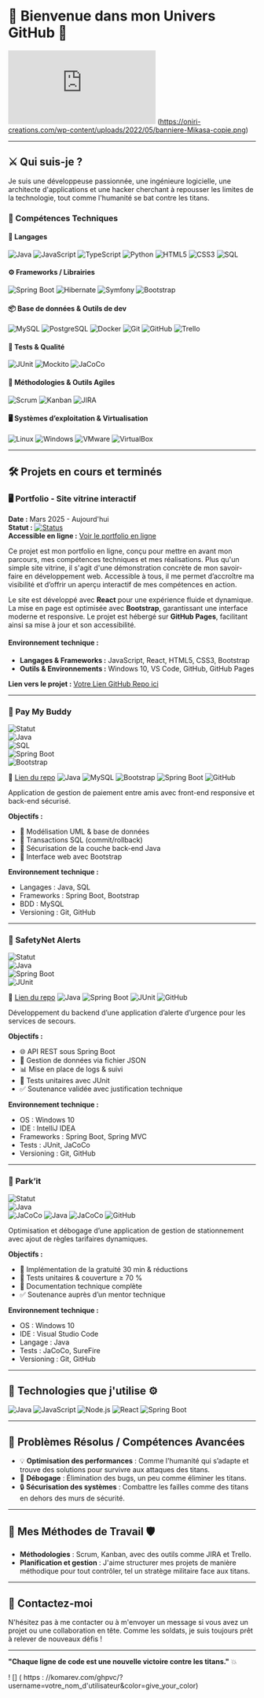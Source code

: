 # 👾 **Bienvenue dans mon Univers GitHub** 👾

![Shingeki no Kyojin](https://www.gamekult.com/jeux/a-o-t-wings-of-freedom-3050521287/test.html)
(https://oniri-creations.com/wp-content/uploads/2022/05/banniere-Mikasa-copie.png) <!-- Remplacer par une image d'ambiance sombre liée à l'attaque des titans -->

---

## ⚔️ **Qui suis-je ?**

Je suis une développeuse passionnée, une ingénieure logicielle, une architecte d'applications et une hacker cherchant à repousser les limites de la technologie, tout comme l'humanité se bat contre les titans. 

### 🧠 Compétences Techniques

#### 🔷 Langages
![Java](https://img.shields.io/badge/Java-%23ED8B00?style=for-the-badge&logo=openjdk&logoColor=white)
![JavaScript](https://img.shields.io/badge/JavaScript-%23F7DF1E?style=for-the-badge&logo=javascript&logoColor=black)
![TypeScript](https://img.shields.io/badge/TypeScript-3178C6?style=for-the-badge&logo=typescript&logoColor=white)
![Python](https://img.shields.io/badge/Python-3776AB?style=for-the-badge&logo=python&logoColor=white)
![HTML5](https://img.shields.io/badge/HTML5-%23E34F26?style=for-the-badge&logo=html5&logoColor=white)
![CSS3](https://img.shields.io/badge/CSS3-%231572B6?style=for-the-badge&logo=css3&logoColor=white)
![SQL](https://img.shields.io/badge/SQL-%23007396?style=for-the-badge&logo=postgresql&logoColor=white)

#### ⚙️ Frameworks / Librairies
![Spring Boot](https://img.shields.io/badge/Spring_Boot-%236DB33F?style=for-the-badge&logo=spring-boot&logoColor=white)
![Hibernate](https://img.shields.io/badge/Hibernate-%234D4D4D?style=for-the-badge&logo=hibernate&logoColor=white)
![Symfony](https://img.shields.io/badge/Symfony-%23000000?style=for-the-badge&logo=symfony&logoColor=white)
![Bootstrap](https://img.shields.io/badge/Bootstrap-%237952B3?style=for-the-badge&logo=bootstrap&logoColor=white)

#### 📦 Base de données & Outils de dev
![MySQL](https://img.shields.io/badge/MySQL-%2300f?style=for-the-badge&logo=mysql&logoColor=white)
![PostgreSQL](https://img.shields.io/badge/PostgreSQL-%23316192?style=for-the-badge&logo=postgresql&logoColor=white)
![Docker](https://img.shields.io/badge/Docker-%230db7ed?style=for-the-badge&logo=docker&logoColor=white)
![Git](https://img.shields.io/badge/Git-%23F05033?style=for-the-badge&logo=git&logoColor=white)
![GitHub](https://img.shields.io/badge/GitHub-%23181717?style=for-the-badge&logo=github&logoColor=white)
![Trello](https://img.shields.io/badge/Trello-%23026AA7?style=for-the-badge&logo=trello&logoColor=white)

#### 🧪 Tests & Qualité
![JUnit](https://img.shields.io/badge/JUnit-%2325A162?style=for-the-badge&logo=java&logoColor=white)
![Mockito](https://img.shields.io/badge/Mockito-%230097A7?style=for-the-badge&logo=testing-library&logoColor=white)
![JaCoCo](https://img.shields.io/badge/JaCoCo-%23B5121B?style=for-the-badge&logo=codecov&logoColor=white)

#### 🔧 Méthodologies & Outils Agiles
![Scrum](https://img.shields.io/badge/Scrum-%230083C1?style=for-the-badge&logo=scrumalliance&logoColor=white)
![Kanban](https://img.shields.io/badge/Kanban-%23DD0031?style=for-the-badge&logo=kanban&logoColor=white)
![JIRA](https://img.shields.io/badge/JIRA-%230A0FFF?style=for-the-badge&logo=jira&logoColor=white)

#### 🖥️ Systèmes d’exploitation & Virtualisation
![Linux](https://img.shields.io/badge/Linux-%23FCC624?style=for-the-badge&logo=linux&logoColor=black)
![Windows](https://img.shields.io/badge/Windows-%230078D6?style=for-the-badge&logo=windows&logoColor=white)
![VMware](https://img.shields.io/badge/VMware-%23007EC6?style=for-the-badge&logo=vmware&logoColor=white)
![VirtualBox](https://img.shields.io/badge/VirtualBox-%2300bfff?style=for-the-badge&logo=virtualbox&logoColor=white)


---

## 🛠️ **Projets en cours et terminés**

### 🖥️ Portfolio - Site vitrine interactif

**Date :** Mars 2025 - Aujourd'hui  
**Statut :** [![Status](https://img.shields.io/badge/Status-In%20Progress-yellow)](https://github.com/)  
**Accessible en ligne :** [Voir le portfolio en ligne](https://ton-lien.github.io)

Ce projet est mon portfolio en ligne, conçu pour mettre en avant mon parcours, mes compétences techniques et mes réalisations. Plus qu'un simple site vitrine, il s'agit d'une démonstration concrète de mon savoir-faire en développement web. Accessible à tous, il me permet d’accroître ma visibilité et d’offrir un aperçu interactif de mes compétences en action.

Le site est développé avec **React** pour une expérience fluide et dynamique. La mise en page est optimisée avec **Bootstrap**, garantissant une interface moderne et responsive. Le projet est hébergé sur **GitHub Pages**, facilitant ainsi sa mise à jour et son accessibilité.

#### Environnement technique :
- **Langages & Frameworks :** JavaScript, React, HTML5, CSS3, Bootstrap  
- **Outils & Environnements :** Windows 10, VS Code, GitHub, GitHub Pages

**Lien vers le projet :** [Votre Lien GitHub Repo ici](https://github.com/)  

---

### 💸 Pay My Buddy  
![Statut](https://img.shields.io/badge/Statut-En%20pause-lightgrey?style=flat-square)  
![Java](https://img.shields.io/badge/Java-ED8B00?style=flat-square&logo=openjdk&logoColor=white)  
![SQL](https://img.shields.io/badge/SQL-4479A1?style=flat-square&logo=mysql&logoColor=white)  
![Spring Boot](https://img.shields.io/badge/Spring%20Boot-6DB33F?style=flat-square&logo=spring-boot&logoColor=white)  
![Bootstrap](https://img.shields.io/badge/Bootstrap-563D7C?style=flat-square&logo=bootstrap&logoColor=white)

🔗 [Lien du repo](https://github.com/tonpseudo/PAY-MY-BUDDY)
![Java](https://img.shields.io/badge/Java-ED8B00?style=flat-square)
![MySQL](https://img.shields.io/badge/MySQL-4479A1?style=flat-square&logo=mysql&logoColor=white)
![Bootstrap](https://img.shields.io/badge/Bootstrap-7952B3?style=flat-square&logo=bootstrap&logoColor=white)
![Spring Boot](https://img.shields.io/badge/Spring%20Boot-6DB33F?style=flat-square&logo=spring-boot&logoColor=white)
![GitHub](https://img.shields.io/badge/GitHub-181717?style=flat-square&logo=github)

Application de gestion de paiement entre amis avec front-end responsive et back-end sécurisé.

**Objectifs :**
- 🧱 Modélisation UML & base de données
- 💾 Transactions SQL (commit/rollback)
- 🔐 Sécurisation de la couche back-end Java
- 🎨 Interface web avec Bootstrap

**Environnement technique :**
- Langages : Java, SQL  
- Frameworks : Spring Boot, Bootstrap  
- BDD : MySQL  
- Versioning : Git, GitHub

---

### 🚨 SafetyNet Alerts  
![Statut](https://img.shields.io/badge/Statut-Terminé-brightgreen?style=flat-square)  
![Java](https://img.shields.io/badge/Java-ED8B00?style=flat-square&logo=openjdk&logoColor=white)  
![Spring Boot](https://img.shields.io/badge/Spring%20Boot-6DB33F?style=flat-square&logo=spring-boot&logoColor=white)  
![JUnit](https://img.shields.io/badge/Tests-JUnit-red?style=flat-square)

🔗 [Lien du repo](https://github.com/tonpseudo/SAFETYNET-ALERTS)
![Java](https://img.shields.io/badge/Java-ED8B00?style=flat-square&logo=openjdk)
![Spring Boot](https://img.shields.io/badge/Spring%20Boot-6DB33F?style=flat-square&logo=spring-boot&logoColor=white)
![JUnit](https://img.shields.io/badge/JUnit-25A162?style=flat-square)
![GitHub](https://img.shields.io/badge/GitHub-181717?style=flat-square&logo=github)

Développement du backend d’une application d’alerte d’urgence pour les services de secours.

**Objectifs :**
- 🌐 API REST sous Spring Boot
- 📁 Gestion de données via fichier JSON
- 📊 Mise en place de logs & suivi
- 🧪 Tests unitaires avec JUnit
- ✅ Soutenance validée avec justification technique

**Environnement technique :**
- OS : Windows 10  
- IDE : IntelliJ IDEA  
- Frameworks : Spring Boot, Spring MVC  
- Tests : JUnit, JaCoCo  
- Versioning : Git, GitHub

---

### 🚗 Park’it  
![Statut](https://img.shields.io/badge/Statut-Terminé-brightgreen?style=flat-square)  
![Java](https://img.shields.io/badge/Java-ED8B00?style=flat-square&logo=openjdk&logoColor=white)  
![JaCoCo](https://img.shields.io/badge/Tests-JaCoCo-yellow?style=flat-square)
![Java](https://img.shields.io/badge/Java-ED8B00?style=flat-square&logo=openjdk&logoColor=white)
![JaCoCo](https://img.shields.io/badge/JaCoCo-C21325?style=flat-square)
![GitHub](https://img.shields.io/badge/GitHub-181717?style=flat-square&logo=github)

Optimisation et débogage d’une application de gestion de stationnement avec ajout de règles tarifaires dynamiques.

**Objectifs :**
- 🧠 Implémentation de la gratuité 30 min & réductions
- 🧪 Tests unitaires & couverture ≥ 70 %
- 📄 Documentation technique complète
- ✅ Soutenance auprès d’un mentor technique

**Environnement technique :**
- OS : Windows 10  
- IDE : Visual Studio Code  
- Langage : Java  
- Tests : JaCoCo, SureFire  
- Versioning : Git, GitHub

---

## 🔨 **Technologies que j'utilise** ⚙️

![Java](https://img.shields.io/badge/Java-%23FFB900?style=flat&logo=java&logoColor=white)
![JavaScript](https://img.shields.io/badge/JavaScript-%23F7DF1E?style=flat&logo=javascript&logoColor=white)
![Node.js](https://img.shields.io/badge/Node.js-339933?style=flat&logo=node.js&logoColor=white)
![React](https://img.shields.io/badge/React-%2361DAFB?style=flat&logo=react&logoColor=white)
![Spring Boot](https://img.shields.io/badge/Spring%20Boot-%236DB33F?style=flat&logo=spring&logoColor=white)

---

## 🧩 **Problèmes Résolus / Compétences Avancées**

- 💡 **Optimisation des performances** : Comme l'humanité qui s’adapte et trouve des solutions pour survivre aux attaques des titans.
- 🔧 **Débogage** : Élimination des bugs, un peu comme éliminer les titans.
- 🔒 **Sécurisation des systèmes** : Combattre les failles comme des titans en dehors des murs de sécurité.

---

## 📜 **Mes Méthodes de Travail** 🛡️

- **Méthodologies** : Scrum, Kanban, avec des outils comme JIRA et Trello.
- **Planification et gestion** : J'aime structurer mes projets de manière méthodique pour tout contrôler, tel un stratège militaire face aux titans.

---

## 🎯 **Contactez-moi**

N'hésitez pas à me contacter ou à m'envoyer un message si vous avez un projet ou une collaboration en tête. Comme les soldats, je suis toujours prêt à relever de nouveaux défis !

---

**"Chaque ligne de code est une nouvelle victoire contre les titans."** 💥

! [] ( https : //komarev.com/ghpvc/?username=votre_nom_d'utilisateur&color=give_your_color)
<!---
HellManon/HellManon is a ✨ special ✨ repository because its `README.md` (this file) appears on your GitHub profile.
You can click the Preview link to take a look at your changes.
[![trophy](https://github-profile-trophy.vercel.app/?username=ryo-ma)](https://github.com/ryo-ma/github-profile-trophy)
--->
